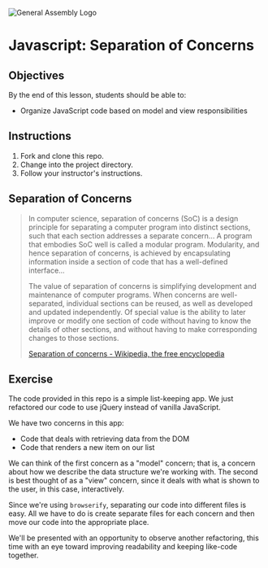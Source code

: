 ![General Assembly Logo](http://i.imgur.com/ke8USTq.png)

# Javascript: Separation of Concerns

## Objectives

By the end of this lesson, students should be able to:

* Organize JavaScript code based on model and view responsibilities

## Instructions

1. Fork and clone this repo.
1. Change into the project directory.
1. Follow your instructor's instructions.

## Separation of Concerns

> In computer science, separation of concerns (SoC) is a design principle for separating a computer program into distinct sections, such that each section addresses a separate concern... A program that embodies SoC well is called a modular program. Modularity, and hence separation of concerns, is achieved by encapsulating information inside a section of code that has a well-defined interface...
>
> The value of separation of concerns is simplifying development and maintenance of computer programs. When concerns are well-separated, individual sections can be reused, as well as developed and updated independently. Of special value is the ability to later improve or modify one section of code without having to know the details of other sections, and without having to make corresponding changes to those sections.
>
> [Separation of concerns - Wikipedia, the free encyclopedia](https://en.wikipedia.org/wiki/Separation_of_concerns)

## Exercise

The code provided in this repo is a simple list-keeping app. We just refactored our code to use jQuery instead of vanilla JavaScript.

We have two concerns in this app:

* Code that deals with retrieving data from the DOM
* Code that renders a new item on our list

We can think of the first concern as a "model" concern; that is, a concern about how we describe the data structure we're working with. The second is best thought of as a "view" concern, since it deals with what is shown to the user, in this case, interactively.

Since we're using `browserify`, separating our code into different files is easy. All we have to do is create separate files for each concern and then move our code into the appropriate place.

We'll be presented with an opportunity to observe another refactoring, this time with an eye toward improving readability and keeping like-code together.
